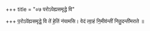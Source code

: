 +++
title = "०७ परोऽपेह्यसमृद्धे वि"

+++
प॒रोऽपे॑ह्यसमृद्धे॒ वि ते॑ हे॒तिं न॑यामसि। वेद॑ त्वा॒हं नि॒मीव॑न्तीं नितु॒दन्ती॑मराते ॥